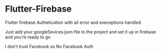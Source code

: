 # Flutter-Firebase

Flutter firebase Authetication with all error and execeptions handled

Just add your googleSevices.json file to the project and set it up in firebase and you're ready to go

I don't trust Facebook so No Facebook Auth 
